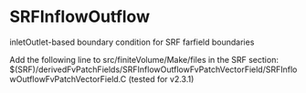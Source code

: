 # SRFInflowOutflow
inletOutlet-based boundary condition for SRF farfield boundaries

Add the following line to src/finiteVolume/Make/files in the SRF section:
$(SRF)/derivedFvPatchFields/SRFInflowOutflowFvPatchVectorField/SRFInflowOutflowFvPatchVectorField.C
(tested for v2.3.1)
